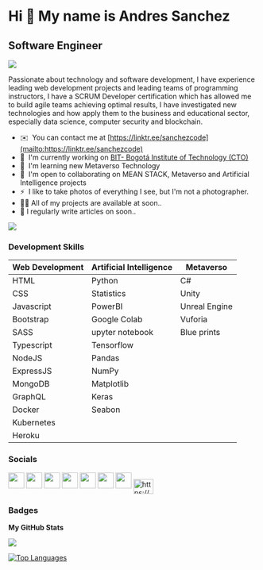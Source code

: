 
Hi 👋 My name is Andres Sanchez
===============================

Software Engineer
-----------------
<a href="https://www.twitch.tv/sanchezcode" target="_blank" rel="noreferrer"><img
src="https://img.shields.io/twitch/status/sanchezcode?logo=twitchsx&style=for-the-badge&color=0891b2&labelColor=1c1917&label=TWITCH+STATUS" /></a>

Passionate about technology and software development, I have experience leading web development projects and leading teams of programming instructors, I have a SCRUM Developer certification which has allowed me to build agile teams achieving optimal results, I have investigated new technologies and how apply them to the business and educational sector, especially data science, computer security and blockchain.

* ✉️  You can contact me at [https://linktr.ee/sanchezcode](mailto:https://linktr.ee/sanchezcode)
* 🚀  I'm currently working on [BIT- Bogotá Institute of Technology (CTO)](http://bit.institute)
* 🧠  I'm learning new Metaverso Technology
* 🤝  I'm open to collaborating on MEAN STACK, Metaverso and Artificial Intelligence projects
* ⚡  I like to take photos of everything I see, but I'm not a photographer.
* 👨‍💻 All of my projects are available at soon..
* 📝 I regularly write articles on soon..

<a href="https://www.twitter.com/sanchezcode" target="_blank" rel="noreferrer"><img
src="https://img.shields.io/twitter/follow/sanchezcode?logo=twitter&style=for-the-badge&color=0891b2&labelColor=1c1917"
/></a>

### Development Skills

| Web Development  | Artificial Intelligence | Metaverso |
| ------------- | ------------- | ------------ |
| HTML  |Python | C# |
| CSS  | Statistics  | Unity |
| Javascript  | PowerBI | Unreal Engine| 
| Bootstrap  | Google Colab  | Vuforia | 
| SASS  | upyter notebook | Blue prints | 
| Typescript  | Tensorflow |  | 
| NodeJS  | Pandas  | |
| ExpressJS  | NumPy  | |
| MongoDB  | Matplotlib  |  | 
| GraphQL  | Keras  |  | 
| Docker  | Seabon  | | 
| Kubernetes  |   |  | 
| Heroku  |   |  |


### Socials

<p align="left"> <a href="https://www.github.com/sanchezcode" target="_blank" rel="noreferrer"><img src="https://raw.githubusercontent.com/danielcranney/readme-generator/main/public/icons/socials/github.svg" width="32" height="32" /></a> <a href="http://www.instagram.com/sanchezcode" target="_blank" rel="noreferrer"><img src="https://raw.githubusercontent.com/danielcranney/readme-generator/main/public/icons/socials/instagram.svg" width="32" height="32" /></a> <a href="https://www.linkedin.com/in/sanchezcode" target="_blank" rel="noreferrer"><img src="https://raw.githubusercontent.com/danielcranney/readme-generator/main/public/icons/socials/linkedin.svg" width="32" height="32" /></a> <a href="https://www.stackoverflow.com/users/sanchezcode" target="_blank" rel="noreferrer"><img src="https://raw.githubusercontent.com/danielcranney/readme-generator/main/public/icons/socials/stackoverflow.svg" width="32" height="32" /></a> <a href="https://www.twitter.com/sanchezcode" target="_blank" rel="noreferrer"><img src="https://raw.githubusercontent.com/danielcranney/readme-generator/main/public/icons/socials/twitter.svg" width="32" height="32" /></a> <a href="https://www.youtube.com/c/sanchezcodechanel" target="_blank" rel="noreferrer"><img src="https://raw.githubusercontent.com/danielcranney/readme-generator/main/public/icons/socials/youtube.svg" width="32" height="32" /></a> <a href="https://www.twitch.tv/sanchezcode" target="_blank" rel="noreferrer"><img src="https://raw.githubusercontent.com/danielcranney/readme-generator/main/public/icons/socials/twitch.svg" width="32" height="32" /></a>
<a href="https://discord.gg/xdP96d5BeU" target="_blank"><img align="center" src="https://raw.githubusercontent.com/rahuldkjain/github-profile-readme-generator/master/src/images/icons/Social/discord.svg" alt="https://discord.gg/fSW3QjqmWt" height="30" width="40" /></a>
</p>

### Badges

<b>My GitHub Stats</b>

<a href="http://www.github.com/sanchezcode"><img src="https://github-readme-streak-stats.herokuapp.com/?user=sanchezcode&stroke=ffffff&background=1c1917&ring=0891b2&fire=0891b2&currStreakNum=ffffff&currStreakLabel=0891b2&sideNums=ffffff&sideLabels=ffffff&dates=ffffff&hide_border=true" /></a>

<a href="https://github.com/sanchezcode" align="left"><img src="https://github-readme-stats.vercel.app/api/top-langs/?username=sanchezcode&langs_count=10&title_color=0891b2&text_color=ffffff&icon_color=0891b2&bg_color=1c1917&hide_border=true&locale=en&custom_title=Top%20%Languages" alt="Top Languages" /></a>
